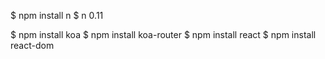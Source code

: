 $ npm install  n
$ n 0.11

$ npm install koa
$ npm install koa-router
$ npm install react
$ npm install react-dom
